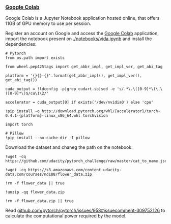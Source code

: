 ### [Google Colab](https://colab.research.google.com/)

Google Colab is a Jupyter Notebook application hosted online, that offers 11GB of GPU memory to use per session.

Register an account on Google and access the [Google Colab](https://colab.research.google.com/) application, import the notebook present on [./notebooks/vida.ipynb](./notebooks/vida.ipynb) and install the dependencies:

```shell
# Pytorch
from os.path import exists

from wheel.pep425tags import get_abbr_impl, get_impl_ver, get_abi_tag

platform = '{}{}-{}'.format(get_abbr_impl(), get_impl_ver(), get_abi_tag())

cuda_output = !ldconfig -p|grep cudart.so|sed -e 's/.*\.\([0-9]*\)\.\([0-9]*\)$/cu\1\2/'

accelerator = cuda_output[0] if exists('/dev/nvidia0') else 'cpu'

!pip install -q http://download.pytorch.org/whl/{accelerator}/torch-0.4.1-{platform}-linux_x86_64.whl torchvision

import torch

# Pillow
!pip install --no-cache-dir -I pillow
```

Download the dataset and chaneg the path on the notebook:

```shell
!wget -cq https://github.com/udacity/pytorch_challenge/raw/master/cat_to_name.json

!wget -cq https://s3.amazonaws.com/content.udacity-data.com/courses/nd188/flower_data.zip

!rm -f flower_data || true

!unzip -qq flower_data.zip

!rm -f flower_data.zip || true
```

Read [github.com/pytorch/pytorch/issues/958#issuecomment-309752126](github.com/pytorch/pytorch/issues/958#issuecomment-309752126) to calculate the computational power required by the model.